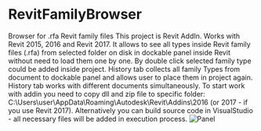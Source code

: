 # RevitFamilyBrowser
Browser for .rfa Revit family files
 This project is Revit AddIn. Works with Revit 2015, 2016 and Revit 2017. 
 It allows to see all types inside Revit family files (.rfa) from selected folder on disk 
 in dockable panel inside Revit without need to load them one by one. 
 By double click selected family type could be added inside project. 
 History tab collects all family Types from document to dockable panel and allows user to place them in project again. 
 History tab works with different documents simultaneously.
 To start work with addin you need to copy dll and zip file to specific folder:
 C:\Users\user\AppData\Roaming\Autodesk\Revit\Addins\2016 (or 2017 - if you use Revit 2017).
 Alternatively you can build source code in VisualStudio - all necessary files will be added in execution process.
![Panel](https://github.com/RomanLavrov/RevitFamilyBrowser/blob/master/RevitFamilyBrowser/images/Panel.png)
